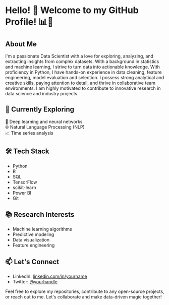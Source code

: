 # Hello! 👋 Welcome to my GitHub Profile! 📊🔬

## About Me
I'm a passionate Data Scientist with a love for exploring, analyzing, and extracting insights from complex datasets. With a background in statistics and machine learning, I strive to turn data into actionable knowledge. 
With proficiency in Python, I have hands-on experience in data cleaning, feature engineering, model evaluation and selection. I possess strong analytical and creative skills, paying attention to detail, and thrive in collaborative team environments. I am highly motivated to contribute to innovative research in data science and industry projects.

## 🌱 Currently Exploring
🔭 Deep learning and neural networks  
🌐 Natural Language Processing (NLP)  
📈 Time series analysis  


## 🛠️ Tech Stack
- Python  
- R  
- SQL  
- TensorFlow  
- scikit-learn  
- Power BI  
- Git  

## 📚 Research Interests
- Machine learning algorithms  
- Predictive modeling  
- Data visualization  
- Feature engineering  

## 📫 Let's Connect
- LinkedIn: [linkedin.com/in/yourname](https://www.linkedin.com/in/mohammad-anas-29bbba219)  
- Twitter: [@yourhandle](https://twitter.com/Mohamma72895656)  

Feel free to explore my repositories, contribute to any open-source projects, or reach out to me. Let's collaborate and make data-driven magic together!
